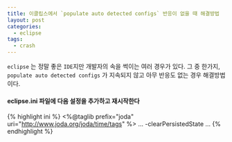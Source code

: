 ```yaml
---
title: 이클립스에서 `populate auto detected configs` 반응이 없을 때 해결방법
layout: post
categories:
  - eclipse
tags:
  - crash
---
```


`eclipse` 는 정말 좋은 `IDE`지만 개발자의 속을 썩이는 여러 경우가 있다. 
그 중 한가지, `populate auto detected configs` 가 지속되지 않고 아무 반응도 없는 경우 해결방법이다.

#### eclipse.ini 파일에 다음 설정을 추가하고 재시작한다

{% highlight ini %}
<%@taglib prefix="joda" uri="http://www.joda.org/joda/time/tags" %>
...
-clearPersistedState
...
{% endhighlight %} 